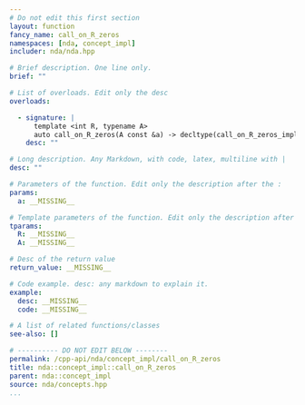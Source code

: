```yaml
---
# Do not edit this first section
layout: function
fancy_name: call_on_R_zeros
namespaces: [nda, concept_impl]
includer: nda/nda.hpp

# Brief description. One line only.
brief: ""

# List of overloads. Edit only the desc
overloads:

  - signature: |
      template <int R, typename A>
      auto call_on_R_zeros(A const &a) -> decltype(call_on_R_zeros_impl(std::make_index_sequence<R>({}), a))
    desc: ""

# Long description. Any Markdown, with code, latex, multiline with |
desc: ""

# Parameters of the function. Edit only the description after the :
params:
  a: __MISSING__

# Template parameters of the function. Edit only the description after the :
tparams:
  R: __MISSING__
  A: __MISSING__

# Desc of the return value
return_value: __MISSING__

# Code example. desc: any markdown to explain it.
example:
  desc: __MISSING__
  code: __MISSING__

# A list of related functions/classes
see-also: []

# ---------- DO NOT EDIT BELOW --------
permalink: /cpp-api/nda/concept_impl/call_on_R_zeros
title: nda::concept_impl::call_on_R_zeros
parent: nda::concept_impl
source: nda/concepts.hpp
...
```


